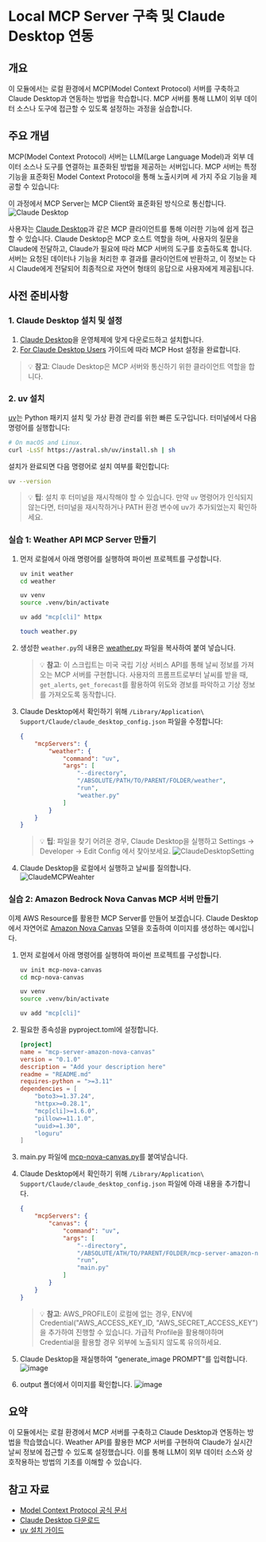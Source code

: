# Local MCP Server 구축 및 Claude Desktop 연동

## 개요
이 모듈에서는 로컬 환경에서 MCP(Model Context Protocol) 서버를 구축하고 Claude Desktop과 연동하는 방법을 학습합니다. MCP 서버를 통해 LLM이 외부 데이터 소스나 도구에 접근할 수 있도록 설정하는 과정을 실습합니다.

## 주요 개념
MCP(Model Context Protocol) 서버는 LLM(Large Language Model)과 외부 데이터 소스나 도구를 연결하는 표준화된 방법을 제공하는 서버입니다. MCP 서버는 특정 기능을 표준화된 Model Context Protocol을 통해 노출시키며 세 가지 주요 기능을 제공할 수 있습니다:

이 과정에서 MCP Server는 MCP Client와 표준화된 방식으로 통신합니다.
![Claude Desktop](./assets/images/mcp.jpg)

사용자는 [Claude Desktop](https://claude.ai/download)과 같은 MCP 클라이언트를 통해 이러한 기능에 쉽게 접근할 수 있습니다. Claude Desktop은 MCP 호스트 역할을 하며, 사용자의 질문을 Claude에 전달하고, Claude가 필요에 따라 MCP 서버의 도구를 호출하도록 합니다. 서버는 요청된 데이터나 기능을 처리한 후 결과를 클라이언트에 반환하고, 이 정보는 다시 Claude에게 전달되어 최종적으로 자연어 형태의 응답으로 사용자에게 제공됩니다.

## 사전 준비사항

### 1. Claude Desktop 설치 및 설정
1. [Claude Desktop](https://claude.ai/download)을 운영체제에 맞게 다운로드하고 설치합니다.
2. [For Claude Desktop Users](https://modelcontextprotocol.io/quickstart/user) 가이드에 따라 MCP Host 설정을 완료합니다.

> 💡 **참고**: Claude Desktop은 MCP 서버와 통신하기 위한 클라이언트 역할을 합니다.

### 2. uv 설치
[uv](https://github.com/astral-sh/uv)는 Python 패키지 설치 및 가상 환경 관리를 위한 빠른 도구입니다. 터미널에서 다음 명령어를 실행합니다:
```bash
# On macOS and Linux.
curl -LsSf https://astral.sh/uv/install.sh | sh
```

설치가 완료되면 다음 명령어로 설치 여부를 확인합니다:
```bash
uv --version
```

> 💡 **팁**: 설치 후 터미널을 재시작해야 할 수 있습니다. 만약 `uv` 명령어가 인식되지 않는다면, 터미널을 재시작하거나 PATH 환경 변수에 uv가 추가되었는지 확인하세요.

### 실습 1: Weather API MCP Server 만들기

1. 먼저 로컬에서 아래 명령어를 실행하여 파이썬 프로젝트를 구성합니다.
    ```bash
    uv init weather
    cd weather

    uv venv
    source .venv/bin/activate

    uv add "mcp[cli]" httpx

    touch weather.py
    ```

2. 생성한 `weather.py`의 내용은 [weather.py](./src/example-1/weather.py) 파일을 복사하여 붙여 넣습니다.
    > 💡 **참고**: 이 스크립트는 미국 국립 기상 서비스 API를 통해 날씨 정보를 가져오는 MCP 서버를 구현합니다. 사용자의 프롬프트로부터 날씨를 받을 때, `get_alerts`, `get_forecast`를 활용하여 위도와 경보를 파악하고 기상 정보를 가져오도록 동작합니다.

3. Claude Desktop에서 확인하기 위해 `/Library/Application\ Support/Claude/claude_desktop_config.json` 파일을 수정합니다:
   ```json
   {
       "mcpServers": {
           "weather": {
               "command": "uv",
               "args": [
                   "--directory",
                   "/ABSOLUTE/PATH/TO/PARENT/FOLDER/weather",
                   "run",
                   "weather.py"
               ]
           }
       }
   }
   ```
   > 💡 **팁**: 파일을 찾기 어려운 경우, Claude Desktop을 실행하고 Settings -> Developer -> Edit Config 에서 찾아보세요.
   > ![ClaudeDesktopSetting](./assets/images/ClaudeFindSetting.png)

4. Claude Desktop을 로컬에서 실행하고 날씨를 질의합니다.
   ![ClaudeMCPWeahter](./assets/images/ClaudeMCPWeather.png)

### 실습 2: Amazon Bedrock Nova Canvas MCP 서버 만들기

이제 AWS Resource를 활용한 MCP Server를 만들어 보겠습니다. Claude Desktop에서 자연어로 [Amazon Nova Canvas](https://aws.amazon.com/ko/ai/generative-ai/nova/creative/) 모델을 호출하여 이미지를 생성하는 예시입니다.

1. 먼저 로컬에서 아래 명령어를 실행하여 파이썬 프로젝트를 구성합니다.
    ```bash
    uv init mcp-nova-canvas
    cd mcp-nova-canvas

    uv venv
    source .venv/bin/activate

    uv add "mcp[cli]"
    ```

2. 필요한 종속성을 pyproject.toml에 설정합니다.
    ```toml
    [project]
    name = "mcp-server-amazon-nova-canvas"
    version = "0.1.0"
    description = "Add your description here"
    readme = "README.md"
    requires-python = ">=3.11"
    dependencies = [
        "boto3>=1.37.24",
        "httpx>=0.28.1",
        "mcp[cli]>=1.6.0",
        "pillow>=11.1.0",
        "uuid>=1.30",
        "loguru"
    ]
    ```

3. main.py 파일에 [mcp-nova-canvas.py](./src/example-2/mcp-nova-canvas.py)를 붙여넣습니다.

4. Claude Desktop에서 확인하기 위해 `/Library/Application\ Support/Claude/claude_desktop_config.json` 파일에 아래 내용을 추가합니다.
    ```json
    {
        "mcpServers": {
            "canvas": {
                "command": "uv",
                "args": [
                    "--directory",
                    "/ABSOLUTE/ATH/TO/PARENT/FOLDER/mcp-server-amazon-nova-canvas",
                    "run",
                    "main.py"
                ]
            }
        }
    }
    ```
    > 💡 **참고**: AWS_PROFILE이 로컬에 없는 경우, ENV에 Credential("AWS_ACCESS_KEY_ID, "AWS_SECRET_ACCESS_KEY")을 추가하여 진행할 수 있습니다. 가급적 Profile을 활용해야하며 Credential을 활용할 경우 외부에 노출되지 않도록 유의하세요.

5. Claude Desktop을 재실행하여 "generate_image PROMPT"를 입력합니다.
    ![image](./assets/images/mcp-nova-canvas.png)

6. output 폴더에서 이미지를 확인합니다.
    ![image](./assets/images/nova-flower.png)

## 요약
이 모듈에서는 로컬 환경에서 MCP 서버를 구축하고 Claude Desktop과 연동하는 방법을 학습했습니다. Weather API를 활용한 MCP 서버를 구현하여 Claude가 실시간 날씨 정보에 접근할 수 있도록 설정했습니다. 이를 통해 LLM이 외부 데이터 소스와 상호작용하는 방법의 기초를 이해할 수 있습니다.

## 참고 자료
- [Model Context Protocol 공식 문서](https://modelcontextprotocol.io/)
- [Claude Desktop 다운로드](https://claude.ai/download)
- [uv 설치 가이드](https://docs.astral.sh/uv/getting-started/installation/#standalone-installer)
